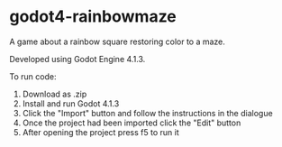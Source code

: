 # godot4-rainbowmaze
A game about a rainbow square restoring color to a maze.

Developed using Godot Engine 4.1.3.

To run code:
1. Download as .zip
2. Install and run Godot 4.1.3
3. Click the "Import" button and follow the instructions in the dialogue
4. Once the project had been imported click the "Edit" button
5. After opening the project press f5 to run it